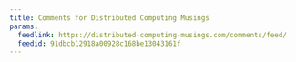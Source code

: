 ```yaml
---
title: Comments for Distributed Computing Musings
params:
  feedlink: https://distributed-computing-musings.com/comments/feed/
  feedid: 91dbcb12918a00928c168be13043161f
---
```

